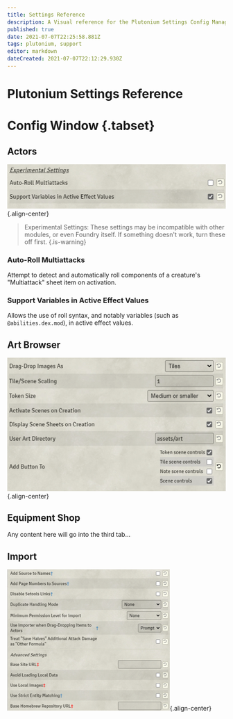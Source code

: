 ```yaml
---
title: Settings Reference
description: A Visual reference for the Plutonium Settings Config Manager
published: true
date: 2021-07-07T22:25:58.881Z
tags: plutonium, support
editor: markdown
dateCreated: 2021-07-07T22:12:29.930Z
---
```


# Plutonium Settings Reference

# Config Window {.tabset}
## Actors
![actors.png](/assets/plutonium-settings/actors.png){.align-center}
> Experimental Settings: These settings may be incompatible with other modules, or even Foundry itself. If something doesn't work, turn these off first.
{.is-warning}

### Auto-Roll Multiattacks
Attempt to detect and automatically roll components of a creature's "Multiattack" sheet item on activation.
### Support Variables in Active Effect Values
Allows the use of roll syntax, and notably variables (such as `@abilities.dex.mod`), in active effect values.

## Art Browser
![art_browser.png](/assets/plutonium-settings/art_browser.png){.align-center}




## Equipment Shop

Any content here will go into the third tab...

## Import

![importtab.png](/assets/plutonium-settings/importtab.png){.align-center}